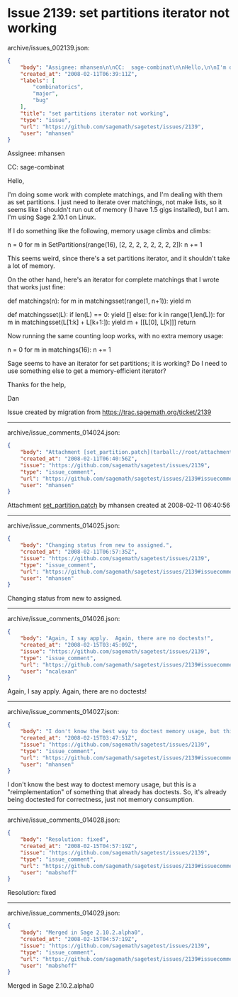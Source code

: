 # Issue 2139: set partitions iterator not working

archive/issues_002139.json:
```json
{
    "body": "Assignee: mhansen\n\nCC:  sage-combinat\n\nHello,\n\nI'm doing some work with complete matchings, and I'm dealing with them\nas set partitions. I just need to iterate over matchings, not make\nlists, so it seems like I shouldn't run out of memory (I have 1.5 gigs\ninstalled), but I am. I'm using Sage 2.10.1 on Linux.\n\nIf I do something like the following, memory usage climbs and climbs:\n\n n = 0\n for m in SetPartitions(range(16), [2, 2, 2, 2, 2, 2, 2, 2]):\n   n += 1\n\nThis seems weird, since there's a set partitions iterator, and it\nshouldn't take a lot of memory.\n\nOn the other hand, here's an iterator for complete matchings that I\nwrote that works just fine:\n\n def matchings(n):\n   for m in matchingsset(range(1, n+1)): yield m\n\n def matchingsset(L):\n   if len(L) == 0:\n     yield []\n   else:\n     for k in range(1,len(L)):\n       for m in matchingsset(L[1:k] + L[k+1:]):\n         yield m + [[L[0], L[k]]]\n   return\n\nNow running the same counting loop works, with no extra memory usage:\n\n n = 0\n for m in matchings(16):\n   n += 1\n\nSage seems to have an iterator for set partitions; it is working? Do I\nneed to use something else to get a memory-efficient iterator?\n\nThanks for the help,\n\nDan\n\nIssue created by migration from https://trac.sagemath.org/ticket/2139\n\n",
    "created_at": "2008-02-11T06:39:11Z",
    "labels": [
        "combinatorics",
        "major",
        "bug"
    ],
    "title": "set partitions iterator not working",
    "type": "issue",
    "url": "https://github.com/sagemath/sagetest/issues/2139",
    "user": "mhansen"
}
```
Assignee: mhansen

CC:  sage-combinat

Hello,

I'm doing some work with complete matchings, and I'm dealing with them
as set partitions. I just need to iterate over matchings, not make
lists, so it seems like I shouldn't run out of memory (I have 1.5 gigs
installed), but I am. I'm using Sage 2.10.1 on Linux.

If I do something like the following, memory usage climbs and climbs:

 n = 0
 for m in SetPartitions(range(16), [2, 2, 2, 2, 2, 2, 2, 2]):
   n += 1

This seems weird, since there's a set partitions iterator, and it
shouldn't take a lot of memory.

On the other hand, here's an iterator for complete matchings that I
wrote that works just fine:

 def matchings(n):
   for m in matchingsset(range(1, n+1)): yield m

 def matchingsset(L):
   if len(L) == 0:
     yield []
   else:
     for k in range(1,len(L)):
       for m in matchingsset(L[1:k] + L[k+1:]):
         yield m + [[L[0], L[k]]]
   return

Now running the same counting loop works, with no extra memory usage:

 n = 0
 for m in matchings(16):
   n += 1

Sage seems to have an iterator for set partitions; it is working? Do I
need to use something else to get a memory-efficient iterator?

Thanks for the help,

Dan

Issue created by migration from https://trac.sagemath.org/ticket/2139





---

archive/issue_comments_014024.json:
```json
{
    "body": "Attachment [set_partition.patch](tarball://root/attachments/some-uuid/ticket2139/set_partition.patch) by mhansen created at 2008-02-11 06:40:56",
    "created_at": "2008-02-11T06:40:56Z",
    "issue": "https://github.com/sagemath/sagetest/issues/2139",
    "type": "issue_comment",
    "url": "https://github.com/sagemath/sagetest/issues/2139#issuecomment-14024",
    "user": "mhansen"
}
```

Attachment [set_partition.patch](tarball://root/attachments/some-uuid/ticket2139/set_partition.patch) by mhansen created at 2008-02-11 06:40:56



---

archive/issue_comments_014025.json:
```json
{
    "body": "Changing status from new to assigned.",
    "created_at": "2008-02-11T06:57:35Z",
    "issue": "https://github.com/sagemath/sagetest/issues/2139",
    "type": "issue_comment",
    "url": "https://github.com/sagemath/sagetest/issues/2139#issuecomment-14025",
    "user": "mhansen"
}
```

Changing status from new to assigned.



---

archive/issue_comments_014026.json:
```json
{
    "body": "Again, I say apply.  Again, there are no doctests!",
    "created_at": "2008-02-15T03:45:09Z",
    "issue": "https://github.com/sagemath/sagetest/issues/2139",
    "type": "issue_comment",
    "url": "https://github.com/sagemath/sagetest/issues/2139#issuecomment-14026",
    "user": "ncalexan"
}
```

Again, I say apply.  Again, there are no doctests!



---

archive/issue_comments_014027.json:
```json
{
    "body": "I don't know the best way to doctest memory usage, but this is a \"reimplementation\" of something that already has doctests.  So, it's already being doctested for correctness, just not memory consumption.",
    "created_at": "2008-02-15T03:47:51Z",
    "issue": "https://github.com/sagemath/sagetest/issues/2139",
    "type": "issue_comment",
    "url": "https://github.com/sagemath/sagetest/issues/2139#issuecomment-14027",
    "user": "mhansen"
}
```

I don't know the best way to doctest memory usage, but this is a "reimplementation" of something that already has doctests.  So, it's already being doctested for correctness, just not memory consumption.



---

archive/issue_comments_014028.json:
```json
{
    "body": "Resolution: fixed",
    "created_at": "2008-02-15T04:57:19Z",
    "issue": "https://github.com/sagemath/sagetest/issues/2139",
    "type": "issue_comment",
    "url": "https://github.com/sagemath/sagetest/issues/2139#issuecomment-14028",
    "user": "mabshoff"
}
```

Resolution: fixed



---

archive/issue_comments_014029.json:
```json
{
    "body": "Merged in Sage 2.10.2.alpha0",
    "created_at": "2008-02-15T04:57:19Z",
    "issue": "https://github.com/sagemath/sagetest/issues/2139",
    "type": "issue_comment",
    "url": "https://github.com/sagemath/sagetest/issues/2139#issuecomment-14029",
    "user": "mabshoff"
}
```

Merged in Sage 2.10.2.alpha0
